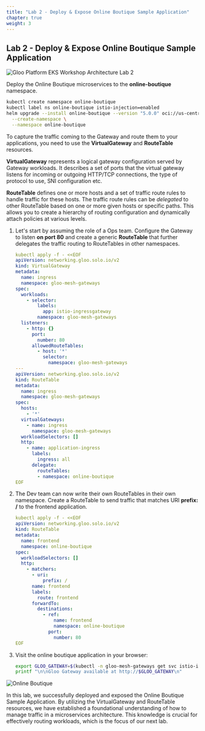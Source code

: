 ```yaml
---
title: "Lab 2 - Deploy & Expose Online Boutique Sample Application"
chapter: true
weight: 3
---
```


## Lab 2 - Deploy & Expose Online Boutique Sample Application

![Gloo Platform EKS Workshop Architecture Lab 2](/images/gloo-platform-eks-workshop-lab2.png)

Deploy the Online Boutique microservices to the **online-boutique** namespace.

```sh
kubectl create namespace online-boutique
kubectl label ns online-boutique istio-injection=enabled
helm upgrade --install online-boutique --version "5.0.0" oci://us-central1-docker.pkg.dev/solo-test-236622/solo-demos/onlineboutique \
  --create-namespace \
  --namespace online-boutique
```

To capture the traffic coming to the Gateway and route them to your applications, you need to use the **VirtualGateway** and **RouteTable** resources.

**VirtualGateway** represents a logical gateway configuration served by Gateway workloads. It describes a set of ports that the virtual gateway listens for incoming or outgoing HTTP/TCP connections, the type of protocol to use, SNI configuration etc.

**RouteTable** defines one or more hosts and a set of traffic route rules to handle traffic for these hosts. The traffic route rules can be *delegated* to other RouteTable based on one or more given hosts or specific paths. This allows you to create a hierarchy of routing configuration and dynamically attach policies at various levels. 


1. Let's start by assuming the role of a Ops team. Configure the Gateway to listen **on port 80** and create a generic **RouteTable** that further delegates the traffic routing to RouteTables in other namespaces.

    ```yaml
    kubectl apply -f - <<EOF
    apiVersion: networking.gloo.solo.io/v2
    kind: VirtualGateway
    metadata:
      name: ingress
      namespace: gloo-mesh-gateways
    spec:
      workloads:
        - selector:
            labels:
              app: istio-ingressgateway
            namespace: gloo-mesh-gateways
      listeners: 
        - http: {}
          port:
            number: 80
          allowedRouteTables:
            - host: '*'
              selector:
                namespace: gloo-mesh-gateways
    ---
    apiVersion: networking.gloo.solo.io/v2
    kind: RouteTable
    metadata:
      name: ingress
      namespace: gloo-mesh-gateways
    spec:
      hosts:
        - '*'
      virtualGateways:
        - name: ingress
          namespace: gloo-mesh-gateways
      workloadSelectors: []
      http:
        - name: application-ingress
          labels:
            ingress: all
          delegate:
            routeTables:
            - namespace: online-boutique
    EOF
    ```

2. The Dev team can now write their own RouteTables in their own namespace. Create a RouteTable to send traffic that matches URI **prefix: /** to the frontend application.

    ```yaml
    kubectl apply -f - <<EOF
    apiVersion: networking.gloo.solo.io/v2
    kind: RouteTable
    metadata:
      name: frontend
      namespace: online-boutique
    spec:
      workloadSelectors: []
      http:
        - matchers:
          - uri:
              prefix: /
          name: frontend
          labels:
            route: frontend
          forwardTo:
            destinations:
              - ref:
                  name: frontend
                  namespace: online-boutique
                port:
                  number: 80
    EOF
    ```

3. Visit the online boutique application in your browser:
    ```sh
    export GLOO_GATEWAY=$(kubectl -n gloo-mesh-gateways get svc istio-ingressgateway -o jsonpath='{.status.loadBalancer.ingress[0].*}')
    printf "\n\nGloo Gateway available at http://$GLOO_GATEWAY\n"
    ```

![Online Boutique](/images/online-boutique-1.png)

In this lab, we successfully deployed and exposed the Online Boutique Sample Application. By utilizing the VirtualGateway and RouteTable resources, we have established a foundational understanding of how to manage traffic in a microservices architecture. This knowledge is crucial for effectively routing workloads, which is the focus of our next lab.
